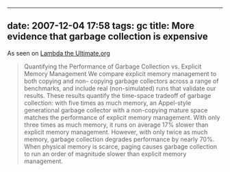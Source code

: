 
---
date: 2007-12-04 17:58
tags: gc
title: More evidence that garbage collection is expensive
---

As seen on [Lambda the Ultimate.org](http://lambda-the-ultimate.org/node/2552)

> Quantifying the Performance of Garbage Collection vs. Explicit Memory
> Management We compare explicit memory management to both copying and non-
> copying garbage collectors across a range of benchmarks, and include real
> (non-simulated) runs that validate our results. These results quantify the
> time-space tradeoff of garbage collection: with five times as much memory, an
> Appel-style generational garbage collector with a non-copying mature space
> matches the performance of explicit memory management. With only three times
> as much memory, it runs on average 17% slower than explicit memory management.
> However, with only twice as much memory, garbage collection degrades
> performance by nearly 70%. When physical memory is scarce, paging causes
> garbage collection to run an order of magnitude slower than explicit memory
> management.
